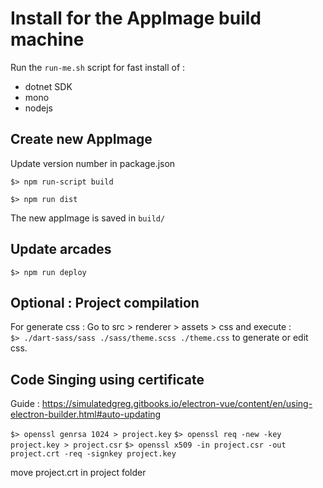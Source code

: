 # Install for the AppImage build machine

Run the `run-me.sh` script for fast install of :
- dotnet SDK
- mono
- nodejs

## Create new AppImage

Update version number in package.json

`$> npm run-script build`

`$> npm run dist`

The new appImage is saved in `build/`

## Update arcades

`$> npm run deploy`


## Optional : Project compilation

For generate css : 
Go to src > renderer > assets > css and execute :  
`$> ./dart-sass/sass ./sass/theme.scss ./theme.css` to generate or edit css. 

## Code Singing using certificate

Guide : https://simulatedgreg.gitbooks.io/electron-vue/content/en/using-electron-builder.html#auto-updating

`$> openssl genrsa 1024 > project.key`
`$> openssl req -new -key project.key > project.csr`
`$> openssl x509 -in project.csr -out project.crt -req -signkey project.key`

move project.crt in project folder
